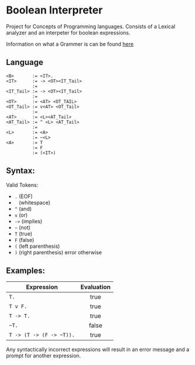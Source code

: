 # Boolean Interpreter
Project for Concepts of Programming languages.
Consists of a Lexical analyzer and an interpeter for boolean expressions.

Information on what a Grammer is can be found [here](https://en.wikibooks.org/wiki/Introduction_to_Programming_Languages/Grammars)

## Language
```
<B>       := <IT>.
<IT>      := -> <OT><IT_Tail>
          :=
<IT_Tail> := -> <OT><IT_Tail>
          :=
<OT>      := <AT> <OT_TAIL>
<OT_Tail> := v<AT> <OT_Tail>
          :=
<AT>      := <L><AT_Tail>
<AT_Tail> := ^ <L> <AT_Tail>
          :=
<L>       := <A>
          := ~<L>
<A>       := T
          := F
          := (<IT>)
```
  
## Syntax:
Valid Tokens:
- `.` (EOF)
- ` ` (whitespace)
- `^` (and)
- `v` (or)
- `->` (implies)
- `~` (not)
- `T` (true)
- `F` (false)
- `(` (left parenthesis)
- `)` (right parenthesis)
error otherwise

## Examples:
| Expression    | Evaluation    |
| ------------- |:-------------:|
| `T.`    | true |
| `T v F.`      | true      |
| `T -> T.` | true      |
| `~T.` | false |
| `T -> (T -> (F -> ~T)).` | true |

Any syntactically incorrect expressions will result in an error message and a prompt for another expression.
